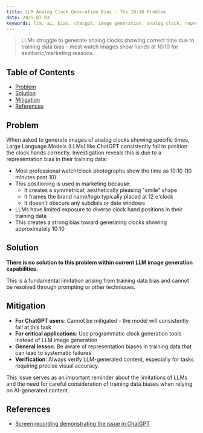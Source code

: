 ```yaml
---
title: LLM Analog Clock Generation Bias - The 10:10 Problem
date: 2025-07-03
keywords: llm, ai, bias, chatgpt, image generation, analog clock, representation bias, training data
---
```


> LLMs struggle to generate analog clocks showing correct time due to training data bias - most watch images show hands at 10:10 for aesthetic/marketing reasons.

## Table of Contents
- [Problem](#problem)
- [Solution](#solution)
- [Mitigation](#mitigation)
- [References](#references)

## Problem

When asked to generate images of analog clocks showing specific times, Large Language Models (LLMs) like ChatGPT consistently fail to position the clock hands correctly. Investigation reveals this is due to a representation bias in their training data:

- Most professional watch/clock photographs show the time as 10:10 (10 minutes past 10)
- This positioning is used in marketing because:
  - It creates a symmetrical, aesthetically pleasing "smile" shape
  - It frames the brand name/logo typically placed at 12 o'clock
  - It doesn't obscure any subdials or date windows
- LLMs have limited exposure to diverse clock hand positions in their training data
- This creates a strong bias toward generating clocks showing approximately 10:10

## Solution

**There is no solution to this problem within current LLM image generation capabilities.**

This is a fundamental limitation arising from training data bias and cannot be resolved through prompting or other techniques.

## Mitigation

- **For ChatGPT users**: Cannot be mitigated - the model will consistently fail at this task
- **For critical applications**: Use programmatic clock generation tools instead of LLM image generation
- **General lesson**: Be aware of representation biases in training data that can lead to systematic failures
- **Verification**: Always verify LLM-generated content, especially for tasks requiring precise visual accuracy

This issue serves as an important reminder about the limitations of LLMs and the need for careful consideration of training data biases when relying on AI-generated content.

## References

- [Screen recording demonstrating the issue in ChatGPT](assets/chatgpt-analog-clock-bias.mp4)
